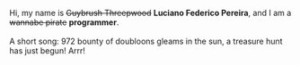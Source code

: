 Hi, my name is ~~Guybrush Threepwood~~ **Luciano Federico Pereira**, and I am a ~~wannabe pirate~~ **programmer**.<br><br>A short song: 972 bounty of doubloons gleams in the sun, a treasure hunt has just begun! Arrr!
